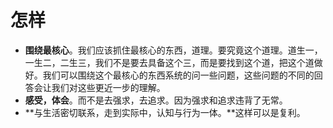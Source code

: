 # 怎样

- **围绕最核心**。我们应该抓住最核心的东西，道理。要究竟这个道理。道生一，一生二，二生三，我们不是要去具备这个三，而是要找到这个道，把这个道做好。我们可以围绕这个最核心的东西系统的问一些问题，这些问题的不同的回答会让我们对这些更近一步的理解。
- **感受，体会**。而不是去强求，去追求。因为强求和追求违背了无常。
- **与生活密切联系，走到实际中，认知与行为一体。**这样可以是复利。



